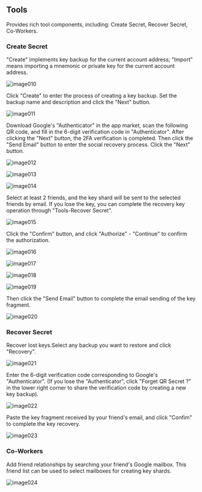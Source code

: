 ## Tools
Provides rich tool components, including: Create Secret, Recover Secret, Co-Workers.

### Create Secret
"Create" implements key backup for the current account address; "Import" means importing a mnemonic or private key for the current account address.

![image010](https://github.com/ieigen/ieigen.github.io/raw/main/docs/images/usage/image010.png)

Click "Create" to enter the process of creating a key backup. Set the backup name and description and click the "Next" button.

![image011](https://github.com/ieigen/ieigen.github.io/raw/main/docs/images/usage/image011.png)

Download Google's "Authenticator" in the app market, scan the following QR code, and fill in the 6-digit verification code in "Authenticator". After clicking the "Next" button, the 2FA verification is completed. Then click the "Send Email" button to enter the social recovery process. Click the "Next" button.

![image012](https://github.com/ieigen/ieigen.github.io/raw/main/docs/images/usage/image012.png)

![image013](https://github.com/ieigen/ieigen.github.io/raw/main/docs/images/usage/image013.png)

![image014](https://github.com/ieigen/ieigen.github.io/raw/main/docs/images/usage/image014.png)



Select at least 2 friends, and the key shard will be sent to the selected friends by email. If you lose the key, you can complete the recovery key operation through "Tools-Recover Secret".

![image015](https://github.com/ieigen/ieigen.github.io/raw/main/docs/images/usage/image015.png)


Click the "Confirm" button, and click "Authorize" - "Continue" to confirm the authorization.

![image016](https://github.com/ieigen/ieigen.github.io/raw/main/docs/images/usage/image016.png)

![image017](https://github.com/ieigen/ieigen.github.io/raw/main/docs/images/usage/image017.png)

![image018](https://github.com/ieigen/ieigen.github.io/raw/main/docs/images/usage/image018.png)

![image019](https://github.com/ieigen/ieigen.github.io/raw/main/docs/images/usage/image019.png)



Then click the "Send Email" button to complete the email sending of the key fragment.

![image020](https://github.com/ieigen/ieigen.github.io/raw/main/docs/images/usage/image020.png)

### Recover Secret
Recover lost keys.Select any backup you want to restore and click "Recovery".

![image021](https://github.com/ieigen/ieigen.github.io/raw/main/docs/images/usage/image021.png)

Enter the 6-digit verification code corresponding to Google's "Authenticator". (If you lose the "Authenticator", click "Forget QR Secret ?" in the lower right corner to share the verification code by creating a new key backup).

![image022](https://github.com/ieigen/ieigen.github.io/raw/main/docs/images/usage/image022.png)

Paste the key fragment received by your friend's email, and click "Confim" to complete the key recovery.

![image023](https://github.com/ieigen/ieigen.github.io/raw/main/docs/images/usage/image023.png)

### Co-Workers
Add friend relationships by searching your friend's Google mailbox. This friend list can be used to select mailboxes for creating key shards.

![image024](https://github.com/ieigen/ieigen.github.io/raw/main/docs/images/usage/image024.png)

